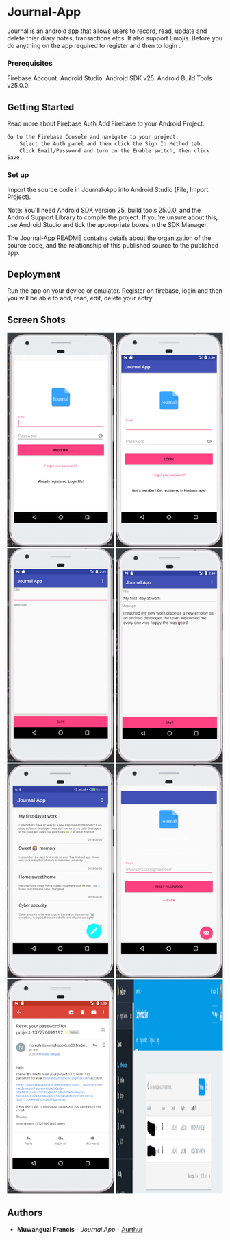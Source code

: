 # Journal-App

Journal is an android app that allows users to record, read, update and delete thier diary notes, transactions etcs. It also support Emojis. Before you do anything on the app required to register and then to login .

### Prerequisites
Firebase Account.
Android Studio.
Android SDK v25.
Android Build Tools v25.0.0.


## Getting Started
Read more about Firebase Auth
Add Firebase to your Android Project.

    Go to the Firebase Console and navigate to your project:
        Select the Auth panel and then click the Sign In Method tab.
        Click Email/Password and turn on the Enable switch, then click Save.
        

### Set up

Import the source code in Journal-App into Android Studio (File, Import Project).

Note: You'll need Android SDK version 25, build tools 25.0.0, and the Android Support Library to compile the project. If you're unsure about this, use Android Studio and tick the appropriate boxes in the SDK Manager.

The Journal-App README contains details about the organization of the source code, and the relationship of this published source to the published app.


## Deployment

 Run the app on your device or emulator. Register on firebase, login and then you will be able to add, read, edit, delete your entry 
 
## Screen Shots


<img src="https://github.com/muwanguzi/ALC-Journal-App/raw/master/snapshots/1.PNG?raw=true" alt="Alt text" title="Optional Title" style="width: 250px;height: 500px;">
<img src="https://github.com/muwanguzi/ALC-Journal-App/raw/master/snapshots/2.PNG?raw=true" alt="Alt text" title="Optional Title" style="width: 250px;height: 500px;">
<img src="https://github.com/muwanguzi/ALC-Journal-App/raw/master/snapshots/3.PNG?raw=true" alt="Alt text" title="Optional Title" style="width: 250px;height: 500px;">
<img src="https://github.com/muwanguzi/ALC-Journal-App/raw/master/snapshots/4.PNG?raw=true" alt="Alt text" title="Optional Title" style="width: 250px;height: 500px;">
<img src="https://github.com/muwanguzi/ALC-Journal-App/raw/master/snapshots/5.PNG?raw=true" alt="Alt text" title="Optional Title" style="width: 250px;height: 500px;">
<img src="https://github.com/muwanguzi/ALC-Journal-App/raw/master/snapshots/6.PNG?raw=true" alt="Alt text" title="Optional Title" style="width: 250px;height: 500px;">
<img src="https://github.com/muwanguzi/ALC-Journal-App/raw/master/snapshots/7.PNG?raw=true" alt="Alt text" title="Optional Title" style="width: 250px;height: 500px;">
<img src="https://github.com/muwanguzi/ALC-Journal-App/raw/master/snapshots/8.PNG?raw=true" alt="Alt text" title="Optional Title" style="width: 250px;height: 500px;">
 
 
 
       


## Authors

* **Muwanguzi Francis** - *Journal App* - [Aurthur](https://github.com/muwanguzi)

